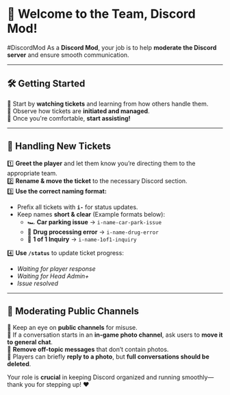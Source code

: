 # 🎉 Welcome to the Team, Discord Mod!  
#DiscordMod
As a **Discord Mod**, your job is to help **moderate the Discord server** and ensure smooth communication.  

---

## 🛠️ Getting Started  

🔹 Start by **watching tickets** and learning from how others handle them.  
🔹 Observe how tickets are **initiated and managed**.  
🔹 Once you're comfortable, **start assisting!**  

---

## 📌 Handling New Tickets  

1️⃣ **Greet the player** and let them know you’re directing them to the appropriate team.  
2️⃣ **Rename & move the ticket** to the necessary Discord section.  
3️⃣ **Use the correct naming format:**  
   - Prefix all tickets with **`i-`** for status updates.  
   - Keep names **short & clear** (Example formats below):  
     - 🏎️ **Car parking issue** → `i-name-car-park-issue`  
     - 🔬 **Drug processing error** → `i-name-drug-error`  
     - 🎨 **1 of 1 Inquiry** → `i-name-1of1-inquiry`  

4️⃣ **Use `/status`** to update ticket progress:  
   - _Waiting for player response_  
   - _Waiting for Head Admin+_  
   - _Issue resolved_  

---

## 👀 Moderating Public Channels  

🔸 Keep an eye on **public channels** for misuse.  
🔸 If a conversation starts in an **in-game photo channel**, ask users to **move it to general chat**.  
🔸 **Remove off-topic messages** that don’t contain photos.  
🔸 Players can briefly **reply to a photo**, but **full conversations should be deleted**.  

Your role is **crucial** in keeping Discord organized and running smoothly—thank you for stepping up! ❤️  
